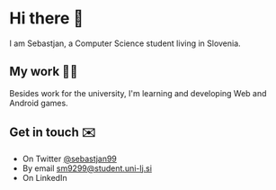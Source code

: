 # Hi there 👋
I am Sebastjan, a Computer Science student living in Slovenia.

## My work 👨‍💻

Besides work for the university, I'm learning and developing Web and Android games.


## Get in touch ✉️

- On Twitter [@sebastjan99](https://twitter.com/sebastjan99)
- By email sm9299@student.uni-lj.si
- On LinkedIn